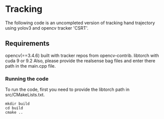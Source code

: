 # Tracking
The following code is an uncompleted version of tracking hand trajectory using yolov3 and opencv tracker 'CSRT'.

## Requirements
opencv(==3.4.6) built with tracker repos from opencv-contrib.
libtorch with cuda 9 or 9.2
Also, please provide the realsense bag files and enter there path in the main.cpp file.


### Running the code
To run the code, first you need to provide the libtorch path in src/CMakeLists.txt.

```
mkdir build
cd build
cmake ..

```
